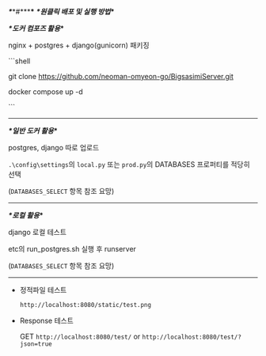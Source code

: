 ***\*****#*****\*** ***\*****원클릭 배포 및 실행 방법*****\***

***\*****도커 컴포즈 활용*****\***

nginx + postgres + django(gunicorn) 패키징

\```shell

git clone https://github.com/neoman-omyeon-go/BigsasimiServer.git

docker compose up -d

\```

<hr>

***\*****일반 도커 활용*****\***

postgres, django 따로 업로드

`.\config\settings`의 `local.py` 또는 `prod.py`의 DATABASES 프로퍼티를 적당히 선택

(`DATABASES_SELECT` 항목 참조 요망)

<hr>

***\*****로컬 활용*****\***

django 로컬 테스트

etc의 run_postgres.sh 실행 후 runserver

(`DATABASES_SELECT` 항목 참조 요망)

<hr>

- 정적파일 테스트

  `http://localhost:8080/static/test.png`

- Response 테스트

  GET `http://localhost:8080/test/` or `http://localhost:8080/test/?json=true`
